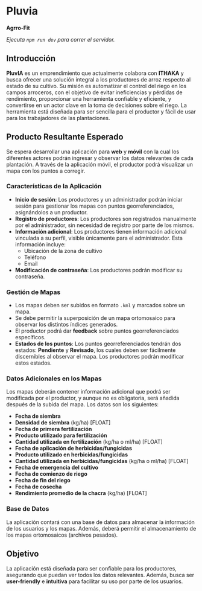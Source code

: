 # Pluvia
**Agrro-Fit**

*Ejecuta `npm run dev` para correr el servidor.*

## Introducción

**PluvIA** es un emprendimiento que actualmente colabora con **ITHAKA** y busca ofrecer una solución integral a los productores de arroz respecto al estado de su cultivo. Su misión es automatizar el control del riego en los campos arroceros, con el objetivo de evitar ineficiencias y pérdidas de rendimiento, proporcionar una herramienta confiable y eficiente, y convertirse en un actor clave en la toma de decisiones sobre el riego. La herramienta está diseñada para ser sencilla para el productor y fácil de usar para los trabajadores de las plantaciones.

## Producto Resultante Esperado

Se espera desarrollar una aplicación para **web** y **móvil** con la cual los diferentes actores podrán ingresar y observar los datos relevantes de cada plantación. A través de la aplicación móvil, el productor podrá visualizar un mapa con los puntos a corregir.

### Características de la Aplicación

- **Inicio de sesión**: Los productores y un administrador podrán iniciar sesión para gestionar los mapas con puntos georreferenciados, asignándolos a un productor.
- **Registro de productores**: Los productores son registrados manualmente por el administrador, sin necesidad de registro por parte de los mismos.
- **Información adicional**: Los productores tienen información adicional vinculada a su perfil, visible únicamente para el administrador. Esta información incluye:
  - Ubicación de la zona de cultivo
  - Teléfono
  - Email
- **Modificación de contraseña**: Los productores podrán modificar su contraseña.

### Gestión de Mapas

- Los mapas deben ser subidos en formato `.kml` y marcados sobre un mapa.
- Se debe permitir la superposición de un mapa ortomosaico para observar los distintos índices generados.
- El productor podrá dar **feedback** sobre puntos georreferenciados específicos.
- **Estados de los puntos**: Los puntos georreferenciados tendrán dos estados: **Pendiente** y **Revisado**, los cuales deben ser fácilmente discernibles al observar el mapa. Los productores podrán modificar estos estados.
  
### Datos Adicionales en los Mapas

Los mapas deberán contener información adicional que podrá ser modificada por el productor, y aunque no es obligatoria, será añadida después de la subida del mapa. Los datos son los siguientes:

- **Fecha de siembra**
- **Densidad de siembra** (kg/ha) [FLOAT]
- **Fecha de primera fertilización**
- **Producto utilizado para fertilización**
- **Cantidad utilizada en fertilización** (kg/ha o ml/ha) [FLOAT]
- **Fecha de aplicación de herbicidas/fungicidas**
- **Producto utilizado en herbicidas/fungicidas**
- **Cantidad utilizada en herbicidas/fungicidas** (kg/ha o ml/ha) [FLOAT]
- **Fecha de emergencia del cultivo**
- **Fecha de comienzo de riego**
- **Fecha de fin del riego**
- **Fecha de cosecha**
- **Rendimiento promedio de la chacra** (kg/ha) [FLOAT]

### Base de Datos

La aplicación contará con una base de datos para almacenar la información de los usuarios y los mapas. Además, deberá permitir el almacenamiento de los mapas ortomosaicos (archivos pesados).

## Objetivo

La aplicación está diseñada para ser confiable para los productores, asegurando que puedan ver todos los datos relevantes. Además, busca ser **user-friendly** e **intuitiva** para facilitar su uso por parte de los usuarios.
